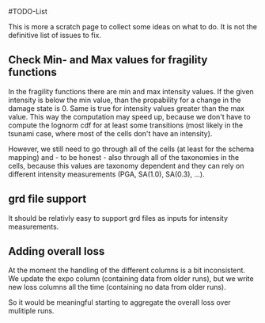 #TODO-List


This is more a scratch page to collect some ideas on what
to do.
It is not the definitive list of issues to fix.

## Check Min- and Max values for fragility functions
In the fragility functions there are min and max intensity values.
If the given intensity is below the min value, than the propability
for a change in the damage state is 0.
Same is true for intensity values greater than the max value.
This way the computation may speed up, because we don't have to compute
the lognorm cdf for at least some transitions (most likely in the
tsunami case, where most of the cells don't have an intensity).

However, we still need to go through all of the cells (at least for the
schema mapping) and - to be honest - also through all of the taxonomies
in the cells, because this values are taxonomy dependent and they
can rely on different intensity measurements (PGA, SA(1.0), SA(0.3), ...).

## grd file support

It should be relativly easy to support grd files as inputs for intensity
measurements.

## Adding overall loss

At the moment the handling of the different columns is a bit inconsistent.
We update the expo column (containing data from older runs), but we write new 
loss columns all the time (containing no data from older runs).

So it would be meaningful starting to aggregate the overall loss over mulitiple
runs.


